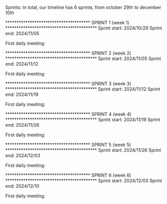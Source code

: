 
Sprints:  In total, our timeline has 6 sprints, from october 29th to december 10th


**************************************  SPRINT 1 (week 1)  *****************************************
Sprint start: 2024/10/29
Sprint end: 2024/11/05

First daily meeting:

**************************************  SPRINT 2 (week 2)  *****************************************
Sprint start: 2024/11/05
Sprint end: 2024/11/12

First daily meeting:

**************************************  SPRINT 3 (week 3)  *****************************************
Sprint start: 2024/11/12
Sprint end: 2024/11/19

First daily meeting:

**************************************  SPRINT 4 (week 4)  *****************************************
Sprint start: 2024/11/19
Sprint end: 2024/11/26

First daily meeting:

**************************************  SPRINT 5 (week 5)  *****************************************
Sprint start: 2024/11/26
Sprint end: 2024/12/03

First daily meeting:

**************************************  SPRINT 6 (week 6)  *****************************************
Sprint start: 2024/12/03
Sprint end: 2024/12/10

First daily meeting: 
